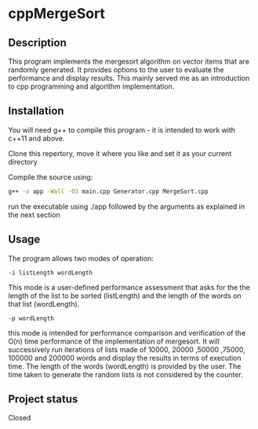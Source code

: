# cppMergeSort

## Description
This program implements the mergesort algorithm on vector<vector> items that are randomly generated. It provides options to the user to evaluate the performance and display results.
This mainly served me as an introduction to cpp programming and algorithm implementation.

## Installation
You will need g++ to compile this program - it is intended to work with c++11 and above.

Clone this repertory, move it where you like and set it as your current directory

Compile the source using:

```bash
g++ -o app -Wall -O3 main.cpp Generator.cpp MergeSort.cpp
```

run the executable using ./app followed by the arguments as explained in the next section

## Usage
The program allows two modes of operation:
    
    -i listLength wordLength

This mode is a user-defined performance assessment that asks for the the length of the list to be sorted (listLength) and the length of the words on that list (wordLength). 
    
    -p wordLength

this mode is intended for performance comparison and verification of the O(n) time performance of the implementation of mergesort. It will successively run iterations of lists made of 10000, 20000 ,50000 ,75000, 100000 and 200000 words and display the results in terms of execution time. The length of the words (wordLength) is provided by the user. The time taken to generate the random lists is not considered by the counter.

## Project status
Closed


